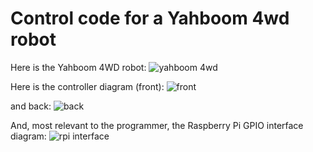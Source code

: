 # Control code for a Yahboom 4wd robot

Here is the Yahboom 4WD robot: 
![yahboom 4wd](yahboom4wd.jpg)

Here is the controller diagram (front):
![front](front.png)

and back:
![back](back.png)

And, most relevant to the programmer, the Raspberry Pi GPIO interface diagram:
![rpi interface](raspberry-pi-interface.png)